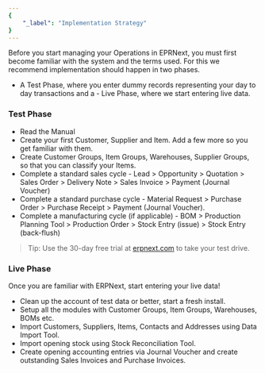 ```yaml
---
{
	"_label": "Implementation Strategy"
}
---
```

Before you start managing your Operations in EPRNext, you must first become familiar with the system and the terms used. For this we recommend implementation should happen in two phases.

- A Test Phase, where you enter dummy records representing your day to day transactions and a - Live Phase, where we start entering live data.

### Test Phase

- Read the Manual
- Create your first Customer, Supplier and Item. Add a few more so you get familiar with them.
- Create Customer Groups, Item Groups, Warehouses, Supplier Groups, so that you can classify your Items.
- Complete a standard sales cycle - Lead > Opportunity > Quotation > Sales Order > Delivery Note > Sales Invoice > Payment (Journal Voucher)
- Complete a standard purchase cycle - Material Request > Purchase Order > Purchase Receipt > Payment (Journal Voucher).
- Complete a manufacturing cycle (if applicable) - BOM > Production Planning Tool > Production Order > Stock Entry (issue) > Stock Entry (back-flush)

> Tip: Use the 30-day free trial at [erpnext.com](https://erpnext.com) to take your test drive.

### Live Phase

Once you are familiar with ERPNext, start entering your live data!

- Clean up the account of test data or better, start a fresh install.
- Setup all the modules with Customer Groups, Item Groups, Warehouses, BOMs etc.
- Import Customers, Suppliers, Items, Contacts and Addresses using Data Import Tool.
- Import opening stock using Stock Reconciliation Tool.
- Create opening accounting entries via Journal Voucher and create outstanding Sales Invoices and Purchase Invoices.